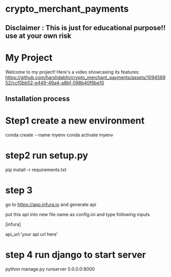 # crypto_merchant_payments

## Disclaimer : This is just for educational purpose!! use at your own risk


# My Project
Welcome to my project! Here's a video showcasing its features:
https://github.com/harshdabhi/crypto_merchant_payments/assets/109458952/ccf0bb52-e449-49a4-a8bf-098b40f6be10

## Installation process

# Step1 create a new environment
conda create --name myenv
conda activate myenv

# step2 run setup.py

pip install -r requirements.txt



# step 3
go to https://app.infura.io and generate api

put this  api into new file name as config.ini and type following inputs

[infura] 

api_url:'your api url here'

# step 4 run django to start server
python manage.py runserver 0.0.0.0:8000




